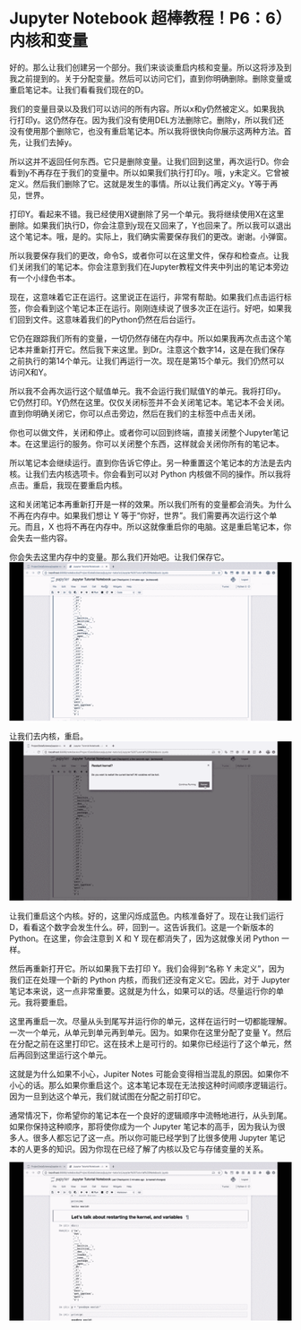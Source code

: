 # Jupyter Notebook 超棒教程！P6：6）内核和变量 

好的。那么让我们创建另一个部分。我们来谈谈重启内核和变量。所以这将涉及到我之前提到的。关于分配变量。然后可以访问它们，直到你明确删除。删除变量或重启笔记本。让我们看看我们现在的D。

我们的变量目录以及我们可以访问的所有内容。所以x和y仍然被定义。如果我执行打印y。这仍然存在。因为我们没有使用DEL方法删除它。删除y，所以我们还没有使用那个删除它，也没有重启笔记本。所以我将很快向你展示这两种方法。首先，让我们去掉y。

所以这并不返回任何东西。它只是删除变量。让我们回到这里，再次运行D。你会看到y不再存在于我们的变量中。所以如果我们执行打印y。哦，y未定义。它曾被定义。然后我们删除了它。这就是发生的事情。所以让我们再定义y。Y等于再见，世界。

打印Y。看起来不错。我已经使用X键删除了另一个单元。我将继续使用X在这里删除。如果我们执行D，你会注意到y现在又回来了，Y也回来了。所以我可以退出这个笔记本。哦，是的。实际上，我们确实需要保存我们的更改。谢谢。小弹窗。

所以我要保存我们的更改，命令S，或者你可以在这里文件，保存和检查点。让我们关闭我们的笔记本。你会注意到我们在Jupyter教程文件夹中列出的笔记本旁边有一个小绿色书本。

现在，这意味着它正在运行。这里说正在运行，非常有帮助。如果我们点击运行标签，你会看到这个笔记本正在运行。刚刚连续说了很多次正在运行。好吧，如果我们回到文件。这意味着我们的Python仍然在后台运行。

它仍在跟踪我们所有的变量，一切仍然存储在内存中。所以如果我再次点击这个笔记本并重新打开它。然后我下来这里。到Dr。注意这个数字14，这是在我们保存之前执行的第14个单元。让我们再运行一次。现在是第15个单元。我们仍然可以访问X和Y。

所以我不会再次运行这个赋值单元。我不会运行我们赋值Y的单元。我将打印y。它仍然打印。Y仍然在这里。仅仅关闭标签并不会关闭笔记本。笔记本不会关闭。直到你明确关闭它，你可以点击旁边，然后在我们的主标签中点击关闭。

你也可以做文件，关闭和停止。或者你可以回到终端，直接关闭整个Jupyter笔记本。在这里运行的服务。你可以关闭整个东西，这样就会关闭你所有的笔记本。

所以笔记本会继续运行。直到你告诉它停止。另一种重置这个笔记本的方法是去内核。让我们去内核选项卡。你会看到可以对 Python 内核做不同的操作。所以我将点击。重启，我现在要重启内核。

这和关闭笔记本再重新打开是一样的效果。所以我们所有的变量都会消失。为什么不再在内存中。如果我们想让 Y 等于“你好，世界”。我们需要再次运行这个单元。而且，X 也将不再在内存中。所以这就像重启你的电脑。这是重启笔记本，你会失去一些内容。

你会失去这里内存中的变量。那么我们开始吧。让我们保存它。![](img/8143106a5aad5bd9fb9cf7a814fb2830_1.png)

让我们去内核，重启。![](img/8143106a5aad5bd9fb9cf7a814fb2830_3.png)

让我们重启这个内核。好的，这里闪烁成蓝色。内核准备好了。现在让我们运行 D，看看这个数字会发生什么。砰，回到一。这告诉我们。这是一个新版本的 Python。在这里，你会注意到 X 和 Y 现在都消失了，因为这就像关闭 Python 一样。

然后再重新打开它。所以如果我下去打印 Y。我们会得到“名称 Y 未定义”，因为我们正在处理一个新的 Python 内核，而我们还没有定义它。因此，对于 Jupyter 笔记本来说，这一点非常重要。这就是为什么，如果可以的话。尽量运行你的单元。我将要重启。

这里再重启一次。尽量从头到尾写并运行你的单元，这样在运行时一切都能理解。一次一个单元，从单元到单元再到单元。因为。如果你在这里分配了变量 Y。然后在分配之前在这里打印它。这在技术上是可行的。如果你已经运行了这个单元，然后再回到这里运行这个单元。

这就是为什么如果不小心，Jupiter Notes 可能会变得相当混乱的原因。如果你不小心的话。那么如果你重启这个。这本笔记本现在无法按这种时间顺序逻辑运行。因为一旦到达这个单元，我们就试图在分配之前打印它。

通常情况下，你希望你的笔记本在一个良好的逻辑顺序中流畅地进行，从头到尾。如果你保持这种顺序，那将使你成为一个 Jupyter 笔记本的高手，因为我认为很多人。很多人都忘记了这一点。所以你可能已经学到了比很多使用 Jupyter 笔记本的人更多的知识。因为你现在已经了解了内核以及它与存储变量的关系。

![](img/8143106a5aad5bd9fb9cf7a814fb2830_5.png)
